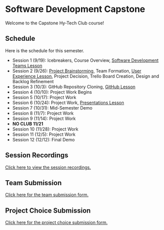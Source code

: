 # Software Development Capstone
Welcome to the Capstone Hy-Tech Club course!

## Schedule
Here is the schedule for this semester.

- Session 1 (9/19): Icebreakers, Course Overview, [Software Development Teams Lesson](SoftwareDevTeamsLesson/StudentDesc.md)
- Session 2 (9/26): [Project Brainstorming](ProjectIdeasAndTechnologies.md), Team Formation, [User Experience Lesson](UserExperienceLesson/StudentDesc.md), Project Decision, Trello Board Creation, Design and Backlog Refinement
- Session 3 (10/3): GitHub Repository Cloning, [GitHub Lesson](GitHubLesson/StudentDesc.md)
- Session 4 (10/10): Project Work Begins
- Session 5 (10/17): Project Work
- Session 6 (10/24): Project Work, [Presentations Lesson](PresentationsLesson/StudentDesc.md)
- Session 7 (10/31): Mid-Semester Demo
- Session 8 (11/7): Project Work
- Session 9 (11/14): Project Work
- **NO CLUB 11/21**
- Session 10 (11/28): Project Work
- Session 11 (12/5): Project Work
- Session 12 (12/12): Final Demo

## Session Recordings
[Click here to view the session recordings.](SessionRecordings.md)

## Team Submission
[Click here for the team submission form.](https://forms.gle/WTXsdF1E3QEhxGD76)

## Project Choice Submission
[Click here for the project choice submission form.](https://forms.gle/rJaKyJper22WaZ9t7)
